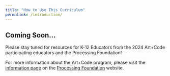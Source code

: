 ```yaml
---
title: "How to Use This Curriculum"
permalink: /introduction/
---
```


## Coming Soon...

Please stay tuned for resources for K-12 Educators from the 2024 Art+Code participating educators and the Processing Foundation! 

For more information about the Art+Code program, please visit the [information page](https://processingfoundation.org/education/artpluscode) on the [Processing Foundation](https://processingfoundation.org/) website.
